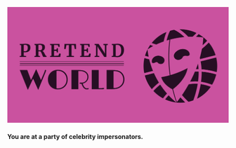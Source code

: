 ![pretend.world](https://github.com/AhoyLemon/pretend.world/blob/master/img/og-wide.png?raw=true)
#### You are at a party of celebrity impersonators.
